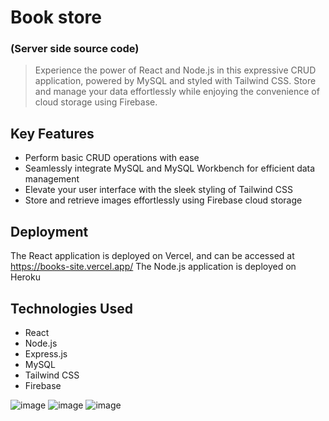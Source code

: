 # Book store 
### (Server side source code)

> Experience the power of React and Node.js in this expressive CRUD application, powered by MySQL and styled with Tailwind CSS. Store and manage your data effortlessly while enjoying the convenience of cloud storage using Firebase.

## Key Features
+ Perform basic CRUD operations with ease
+ Seamlessly integrate MySQL and MySQL Workbench for efficient data management
+ Elevate your user interface with the sleek styling of Tailwind CSS
+ Store and retrieve images effortlessly using Firebase cloud storage

## Deployment
The React application is deployed on Vercel, and can be accessed at https://books-site.vercel.app/
The Node.js application is deployed on Heroku

## Technologies Used
+ React
+ Node.js
+ Express.js
+ MySQL
+ Tailwind CSS
+ Firebase

![image](https://github.com/omal-harsha/books-site-client/assets/69068196/33b37b3f-28af-45f6-8d23-4c9561bf0c38)
![image](https://github.com/omal-harsha/books-site-client/assets/69068196/2d8e014c-d033-45ee-abd7-1e32331b56cd)
![image](https://github.com/omal-harsha/books-site-client/assets/69068196/c199d4d0-a130-42ea-a026-78b1d9df8036)
